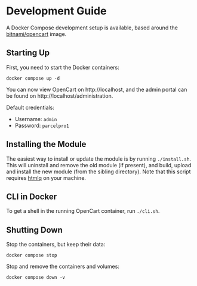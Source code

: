 # Development Guide

A Docker Compose development setup is available, based around the [bitnami/opencart](https://hub.docker.com/r/bitnami/opencart)
image.

## Starting Up

First, you need to start the Docker containers:

```shell
docker compose up -d
```

You can now view OpenCart on http://localhost, and the admin portal can be found on http://localhost/administration.

Default credentials:

- Username: `admin`
- Password: `parcelpro1`

## Installing the Module

The easiest way to install or update the module is by running `./install.sh`.
This will uninstall and remove the old module (if present), and build, upload and install the new module (from the sibling directory).
Note that this script requires [htmlq](https://github.com/mgdm/htmlq) on your machine.

## CLI in Docker

To get a shell in the running OpenCart container, run `./cli.sh`.

## Shutting Down

Stop the containers, but keep their data:

```shell
docker compose stop
```

Stop and remove the containers and volumes:

```shell
docker compose down -v
```
